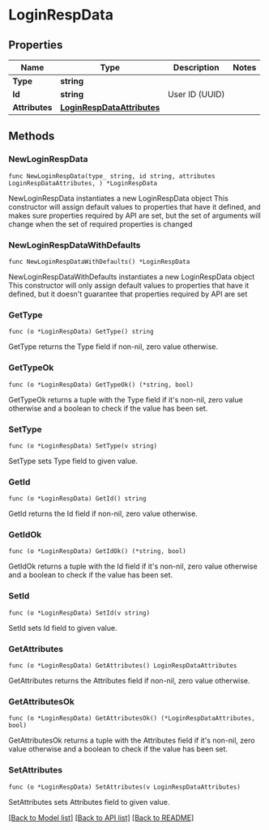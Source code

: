 # LoginRespData

## Properties

Name | Type | Description | Notes
------------ | ------------- | ------------- | -------------
**Type** | **string** |  | 
**Id** | **string** | User ID (UUID) | 
**Attributes** | [**LoginRespDataAttributes**](LoginRespDataAttributes.md) |  | 

## Methods

### NewLoginRespData

`func NewLoginRespData(type_ string, id string, attributes LoginRespDataAttributes, ) *LoginRespData`

NewLoginRespData instantiates a new LoginRespData object
This constructor will assign default values to properties that have it defined,
and makes sure properties required by API are set, but the set of arguments
will change when the set of required properties is changed

### NewLoginRespDataWithDefaults

`func NewLoginRespDataWithDefaults() *LoginRespData`

NewLoginRespDataWithDefaults instantiates a new LoginRespData object
This constructor will only assign default values to properties that have it defined,
but it doesn't guarantee that properties required by API are set

### GetType

`func (o *LoginRespData) GetType() string`

GetType returns the Type field if non-nil, zero value otherwise.

### GetTypeOk

`func (o *LoginRespData) GetTypeOk() (*string, bool)`

GetTypeOk returns a tuple with the Type field if it's non-nil, zero value otherwise
and a boolean to check if the value has been set.

### SetType

`func (o *LoginRespData) SetType(v string)`

SetType sets Type field to given value.


### GetId

`func (o *LoginRespData) GetId() string`

GetId returns the Id field if non-nil, zero value otherwise.

### GetIdOk

`func (o *LoginRespData) GetIdOk() (*string, bool)`

GetIdOk returns a tuple with the Id field if it's non-nil, zero value otherwise
and a boolean to check if the value has been set.

### SetId

`func (o *LoginRespData) SetId(v string)`

SetId sets Id field to given value.


### GetAttributes

`func (o *LoginRespData) GetAttributes() LoginRespDataAttributes`

GetAttributes returns the Attributes field if non-nil, zero value otherwise.

### GetAttributesOk

`func (o *LoginRespData) GetAttributesOk() (*LoginRespDataAttributes, bool)`

GetAttributesOk returns a tuple with the Attributes field if it's non-nil, zero value otherwise
and a boolean to check if the value has been set.

### SetAttributes

`func (o *LoginRespData) SetAttributes(v LoginRespDataAttributes)`

SetAttributes sets Attributes field to given value.



[[Back to Model list]](../README.md#documentation-for-models) [[Back to API list]](../README.md#documentation-for-api-endpoints) [[Back to README]](../README.md)


